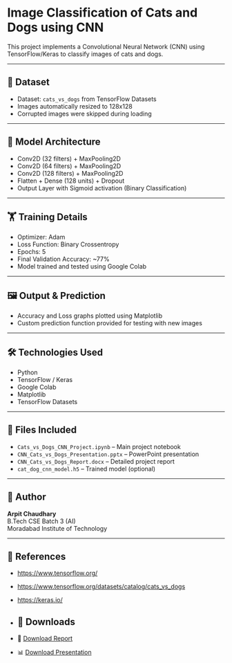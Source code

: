 # Image Classification of Cats and Dogs using CNN

This project implements a Convolutional Neural Network (CNN) using TensorFlow/Keras to classify images of cats and dogs.

---

## 📂 Dataset
- Dataset: `cats_vs_dogs` from TensorFlow Datasets
- Images automatically resized to 128x128
- Corrupted images were skipped during loading

---

## 🧠 Model Architecture
- Conv2D (32 filters) + MaxPooling2D
- Conv2D (64 filters) + MaxPooling2D
- Conv2D (128 filters) + MaxPooling2D
- Flatten + Dense (128 units) + Dropout
- Output Layer with Sigmoid activation (Binary Classification)

---

## 🏋️ Training Details
- Optimizer: Adam
- Loss Function: Binary Crossentropy
- Epochs: 5
- Final Validation Accuracy: ~77%
- Model trained and tested using Google Colab

---

## 🖼️ Output & Prediction
- Accuracy and Loss graphs plotted using Matplotlib
- Custom prediction function provided for testing with new images

---

## 🛠️ Technologies Used
- Python
- TensorFlow / Keras
- Google Colab
- Matplotlib
- TensorFlow Datasets

---

## 📁 Files Included
- `Cats_vs_Dogs_CNN_Project.ipynb` – Main project notebook
- `CNN_Cats_vs_Dogs_Presentation.pptx` – PowerPoint presentation
- `CNN_Cats_vs_Dogs_Report.docx` – Detailed project report
- `cat_dog_cnn_model.h5` – Trained model (optional)

---

## 👤 Author
**Arpit Chaudhary**  
B.Tech CSE
Batch 3 (AI)  
Moradabad Institute of Technology

---

## 🔗 References
- https://www.tensorflow.org/
- https://www.tensorflow.org/datasets/catalog/cats_vs_dogs
- https://keras.io/
- ## 📎 Downloads

- 📝 [Download Report](Image_Classification_Report%281%29.docx)
- 📊 [Download Presentation](Image%20Classification%20of%20Cats%20and%20Dogs.pptx)
